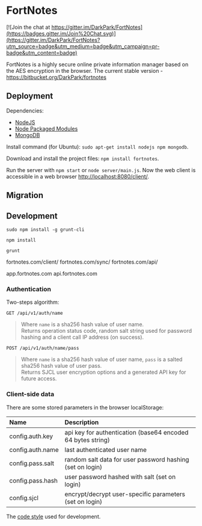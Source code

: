 # FortNotes #

[![Join the chat at https://gitter.im/DarkPark/FortNotes](https://badges.gitter.im/Join%20Chat.svg)](https://gitter.im/DarkPark/FortNotes?utm_source=badge&utm_medium=badge&utm_campaign=pr-badge&utm_content=badge)

FortNotes is a highly secure online private information manager based on the AES encryption in the browser.
The current stable version - <https://bitbucket.org/DarkPark/fortnotes>


## Deployment ##

Dependencies:

- [NodeJS](http://nodejs.org/)
- [Node Packaged Modules](https://npmjs.org/)
- [MongoDB](http://www.mongodb.org/)

Install command (for Ubuntu): `sudo apt-get install nodejs npm mongodb`.

Download and install the project files: `npm install fortnotes`.

Run the server with `npm start` or `node server/main.js`.
Now the web client is accessible in a web browser <http://localhost:8080/client/>.

## Migration ##


## Development ##

`sudo npm install -g grunt-cli`

`npm install`

`grunt`





fortnotes.com/client/
fortnotes.com/sync/
fortnotes.com/api/

app.fortnotes.com
api.fortnotes.com


### Authentication ###

Two-steps algorithm:

`GET /api/v1/auth/name`
> Where `name` is a sha256 hash value of user name.  
> Returns operation status code, random salt string used for password hashing and a client call IP address (on success).

`POST /api/v1/auth/name/pass`
> Where `name` is a sha256 hash value of user name, `pass` is a salted sha256 hash value of user pass.  
> Returns SJCL user encryption options and a generated API key for future access.


### Client-side data ###

There are some stored parameters in the browser localStorage:

 Name             | Description
:-----------------|:-----------------------------------------------------------
 config.auth.key  | api key for authentication (base64 encoded 64 bytes string)
 config.auth.name | last authenticated user name
 config.pass.salt | random salt data for user password hashing (set on login)
 config.pass.hash | user password hashed with salt (set on login)
 config.sjcl      | encrypt/decrypt user-specific parameters (set on login)


The [code style](https://github.com/DarkPark/jscs) used for development.

